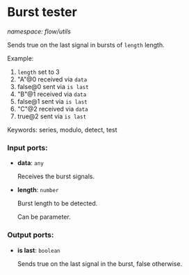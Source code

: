 # Burst tester

_namespace: flow/utils_

Sends true on the last signal in bursts of `length` length.

Example:
1. `length` set to 3
2. "A"@0 received via `data`
3. false@0 sent via `is last`
4. "B"@1 received via `data`
5. false@1 sent via `is last`
6. "C"@2 received via `data`
7. true@2 sent via `is last` 

Keywords: series, modulo, detect, test

### Input ports:

* __data__: ` any `

    Receives the burst signals.


* __length__: ` number `

    Burst length to be detected.
    
    Can be parameter.

### Output ports:

* __is last__: ` boolean `

    Sends true on the last signal in the burst, false otherwise.

